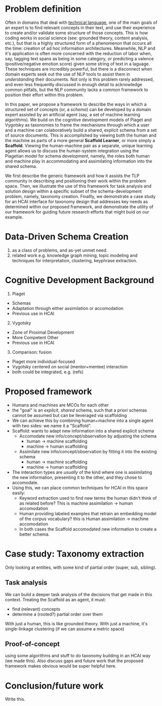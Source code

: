 # Problem definition

Often in domains that deal with [technical language](https://www.nist.gov/blogs/taking-measure/teaching-computers-read-industry-lingo-technical-vs-natural-language-processing), one of the main  goals of an expert is to find relevant concepts in their text, and use their experience to create and/or validate some structure of those concepts. 
This is how coding works in social science (see: grounded theory, content analysis, etc.), but that is a highly structured form of a phenomenon that occurs all the time: creation of ad hoc information architectures. 
Meanwhile, NLP and it's application is often more concerned with the reduction of labor when, say, tagging text spans as being in some category, or predicting a valence (positive/negative emotion score) given some string of text in a laguage. 
These techniques are incredibly powerful, but there is a disconnect when domain experts seek out the use of NLP tools to assist them in _understanding_ their documents. 
Not only is this problem rarely addressed, and even less frequently discussed in enough detail to acknowledge common pitfalls, but the NLP community lacks a common framework to position their effort within this problem. 

In this paper, we propose a framework to describe the ways in which a structured set of concepts (or, a _schema_) can be developed by a domain expert assisted by an artificial agent (say, a set of machine learning algorithms). 
We build on the cognitive development models of Piaget and Vygotsky as taxonomies to frame the mechanisms through which a user and a machine can colaboratively build  a shared, explicit schema from a set of source documents. 
This is accomplished by viewing both the human and the machine as parts of a more general **Scaffold Learner**, or more simply a **Scaffold**. 
Viewing the human-machine pair as a separate, unique learning agent allows us to discuss the human-system integration using the Piagetian model for schema development, namely, the roles both human and machine play in accommodating and assimilating information into the shared schema. 

We first describe the generic framework and how it assists the TLP community in describing and positioning their work within the problem space. 
Then, we illustrate the use of this framework for task analysis and solution design within a specific subset of the schema-development problem, namely, taxonomy creation. 
Finallly, we demonstrate a case study for an HCAI interface for taxonomy design that addresses key needs as determined within our proposed framework, and demonstrate the utility of our framework for guiding future research efforts that might buid on our example. 


# Data-Driven Schema Creation 

1. as a class of problems, and as-yet unmet need.
2. related work e.g. knowledge graph mining, topic modeling and techniques for interpretation, clustering, keyphrase extraction.  

# Cognitive Development Background

1. Piaget
  - Schemas
  - Adaptation through either assimilation or accomodation
  - Previous use in HCAI
2. Vygotsky
  - Zone of Proximal Development
  - More Competent Other
  - Previous use in HCAI
3. Comparison: fusion
  - Piaget more individual-focused
  - Vygotsky centered on social (mentor+mentee) interaction
  - both could be integrated, e.g. (refs)

# Proposed framework
- Humans and machines are MCOs for each other 
- the "goal" is an _explicit_, _shared_ schema, such that a priori schemas cannot be assumed but can be lleveraged via scaffolding
- We can achieve this by combining human+machine into a single agent with two sides: we name it a "Scaffold".  
- Scaffold: wants to adapt new information into a shared explicit schema
  - Accomodate new info/concept/observation by adjusting the schema
    - human -> machine scaffolding
    - machine -> human scaffolding
  - Assimilate new info/concept/observation by fitting it into the existing schema
    - human -> machine scaffolding
    - machine -> human scaffolding  
- The interaction types are _usually_ of the kind where one is assimilating the new information, presenting it to the other, and they chose to accomodate. 
- Using this, we can place common techniques for HCAI in this space easily: 
  - Keyword extraction used to find new terms the human didn't think of as related before? This is machine assimilation -> human accomodation
  - Human providing labeled examples that retrain an embedding model of the corpus vocabulary? this is Human assimilation -> machine accomodation
  - In both cases the Scaffold accomodated new information to create a better schema. 

# Case study: Taxonomy extraction

Only looking at entities, with some kind of partial order (super, sub, sibling). 

## Task analysis
We can build a deeper task analysis of the decisions that get made in this context. 
Treating the Scaffold as an agent, it must:
- find (relevant) concepts
- determine a (rooted?) partial order over them

With just a human, this is like grounded theory. 
With just a machine, it's single-linkage clustering (if we can assume a metric space)

## Proof-of-concept
using some algorithms and stuff to do taxonomy building in an HCAI way (we made this). 
Also discuss gaps and future work that the proposed framework makes obvious would be super helpful here. 

# Conclusion/future work
Write this. 

